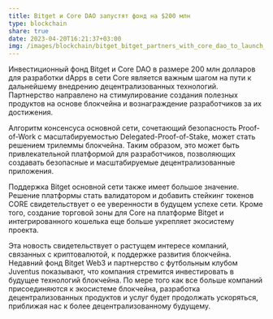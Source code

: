 ```yaml
---
title: Bitget и Core DAO запустят фонд на $200 млн
type: blockchain
share: true
date: 2023-04-20T16:21:37+03:00
img: /images/blockchain/bitget_bitget_partners_with_core_dao_to_launch_a_200_million_ec.jpg
---
```

Инвестиционный фонд Bitget и Core DAO в размере 200 млн долларов для разработки dApps в сети Core является важным шагом на пути к дальнейшему внедрению децентрализованных технологий. Партнерство направлено на стимулирование создания полезных продуктов на основе блокчейна и вознаграждение разработчиков за их достижения.


Алгоритм консенсуса основной сети, сочетающий безопасность Proof-of-Work с масштабируемостью Delegated-Proof-of-Stake, может стать решением трилеммы блокчейна. Таким образом, это может быть привлекательной платформой для разработчиков, позволяющих создавать безопасные и масштабируемые децентрализованные приложения.


Поддержка Bitget основной сети также имеет большое значение. Решение платформы стать валидатором и добавить стейкинг токенов CORE свидетельствует о ее уверенности в будущем успехе сети. Кроме того, создание торговой зоны для Core на платформе Bitget и интегрированного кошелька еще больше укрепляет экосистему проекта.


Эта новость свидетельствует о растущем интересе компаний, связанных с криптовалютой, к поддержке развития блокчейна. Недавний фонд Bitget Web3 и партнерство с футбольным клубом Juventus показывают, что компания стремится инвестировать в будущее технологий блокчейна. По мере того как все больше компаний присоединяются к экосистеме блокчейна, разработка децентрализованных продуктов и услуг будет продолжать ускоряться, приближая нас к более децентрализованному будущему.